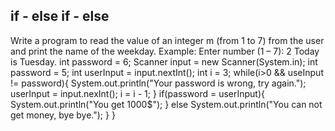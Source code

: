 ## if - else if - else

Write a program to read the value of an integer m (from 1 to 7) from the user and print the name of the weekday.
Example:
Enter number (1 – 7): 2
Today is Tuesday.
        int password = 6;
        Scanner input = new Scanner(System.in);
        int password = 5;
        int userInput = input.nextInt();
        int i = 3;
        while(i>0 && useInput != password){
            System.out.println("Your password is wrong, try again.");
            userInput = input.nexInt();
            i = i - 1;
        }
        if(password = userInput){
            System.out.println("You get 1000$");
        }
        else
        System.out.println("You can not get money, bye bye.");
    }
}
